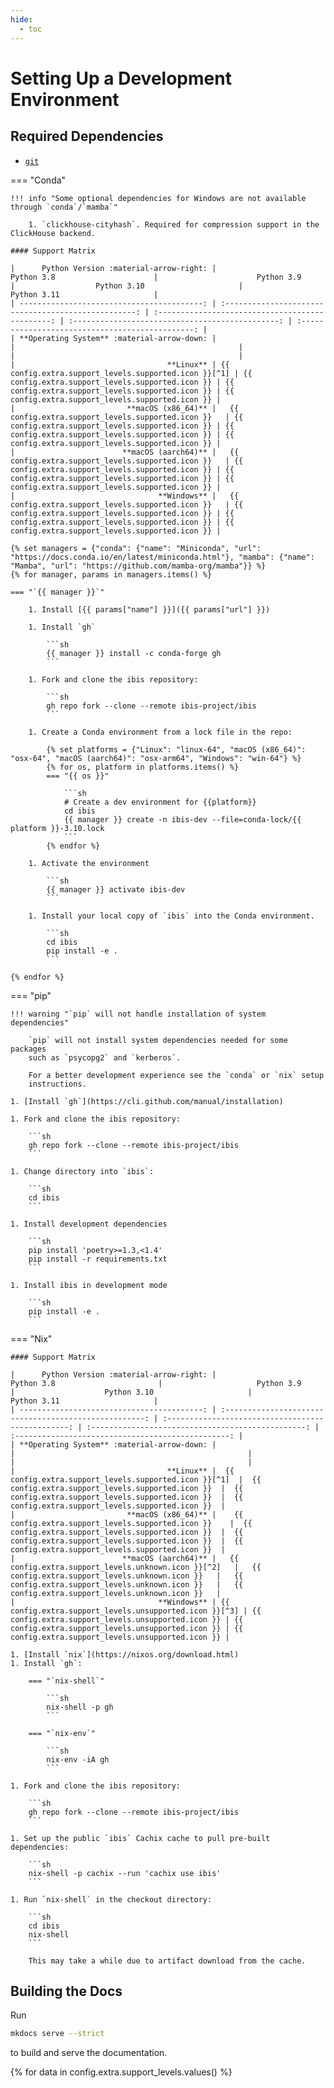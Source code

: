 ```yaml
---
hide:
  - toc
---
```


# Setting Up a Development Environment

## Required Dependencies

- [`git`](https://git-scm.com/)

=== "Conda"

    !!! info "Some optional dependencies for Windows are not available through `conda`/`mamba`"

        1. `clickhouse-cityhash`. Required for compression support in the ClickHouse backend.

    #### Support Matrix

    |      Python Version :material-arrow-right: |                      Python 3.8                      |                      Python 3.9                  |                  Python 3.10                     |                  Python 3.11                     |
    | -----------------------------------------: | :--------------------------------------------------: | :----------------------------------------------: | :----------------------------------------------: | :----------------------------------------------: |
    | **Operating System** :material-arrow-down: |                                                      |                                                  |                                                  |                                                  |
    |                                  **Linux** | {{ config.extra.support_levels.supported.icon }}[^1] | {{ config.extra.support_levels.supported.icon }} | {{ config.extra.support_levels.supported.icon }} | {{ config.extra.support_levels.supported.icon }} |
    |                         **macOS (x86_64)** |   {{ config.extra.support_levels.supported.icon }}   | {{ config.extra.support_levels.supported.icon }} | {{ config.extra.support_levels.supported.icon }} | {{ config.extra.support_levels.supported.icon }} |
    |                        **macOS (aarch64)** |   {{ config.extra.support_levels.supported.icon }}   | {{ config.extra.support_levels.supported.icon }} | {{ config.extra.support_levels.supported.icon }} | {{ config.extra.support_levels.supported.icon }} |
    |                                **Windows** |   {{ config.extra.support_levels.supported.icon }}   | {{ config.extra.support_levels.supported.icon }} | {{ config.extra.support_levels.supported.icon }} | {{ config.extra.support_levels.supported.icon }} |

    {% set managers = {"conda": {"name": "Miniconda", "url": "https://docs.conda.io/en/latest/miniconda.html"}, "mamba": {"name": "Mamba", "url": "https://github.com/mamba-org/mamba"}} %}
    {% for manager, params in managers.items() %}

    === "`{{ manager }}`"

        1. Install [{{ params["name"] }}]({{ params["url"] }})

        1. Install `gh`

            ```sh
            {{ manager }} install -c conda-forge gh
            ```

        1. Fork and clone the ibis repository:

            ```sh
            gh repo fork --clone --remote ibis-project/ibis
            ```

        1. Create a Conda environment from a lock file in the repo:

            {% set platforms = {"Linux": "linux-64", "macOS (x86_64)": "osx-64", "macOS (aarch64)": "osx-arm64", "Windows": "win-64"} %}
            {% for os, platform in platforms.items() %}
            === "{{ os }}"

                ```sh
                # Create a dev environment for {{platform}}
                cd ibis
                {{ manager }} create -n ibis-dev --file=conda-lock/{{ platform }}-3.10.lock
                ```
            {% endfor %}

        1. Activate the environment

            ```sh
            {{ manager }} activate ibis-dev
            ```

        1. Install your local copy of `ibis` into the Conda environment.

            ```sh
            cd ibis
            pip install -e .
            ```

    {% endfor %}

=== "pip"

    !!! warning "`pip` will not handle installation of system dependencies"

        `pip` will not install system dependencies needed for some packages
        such as `psycopg2` and `kerberos`.

        For a better development experience see the `conda` or `nix` setup
        instructions.

    1. [Install `gh`](https://cli.github.com/manual/installation)

    1. Fork and clone the ibis repository:

        ```sh
        gh repo fork --clone --remote ibis-project/ibis
        ```

    1. Change directory into `ibis`:

        ```sh
        cd ibis
        ```

    1. Install development dependencies

        ```sh
        pip install 'poetry>=1.3,<1.4'
        pip install -r requirements.txt
        ```

    1. Install ibis in development mode

        ```sh
        pip install -e .
        ```

=== "Nix"

    #### Support Matrix

    |      Python Version :material-arrow-right: |                       Python 3.8                       |                     Python 3.9                     |                    Python 3.10                     |                    Python 3.11                     |
    | -----------------------------------------: | :----------------------------------------------------: | :------------------------------------------------: | :------------------------------------------------: | :------------------------------------------------: |
    | **Operating System** :material-arrow-down: |                                                        |                                                    |                                                    |                                                    |
    |                                  **Linux** |  {{ config.extra.support_levels.supported.icon }}[^1]  |  {{ config.extra.support_levels.supported.icon }}  |  {{ config.extra.support_levels.supported.icon }}  |  {{ config.extra.support_levels.supported.icon }}  |
    |                         **macOS (x86_64)** |    {{ config.extra.support_levels.supported.icon }}    |  {{ config.extra.support_levels.supported.icon }}  |  {{ config.extra.support_levels.supported.icon }}  |  {{ config.extra.support_levels.supported.icon }}  |
    |                        **macOS (aarch64)** |   {{ config.extra.support_levels.unknown.icon }}[^2]   |   {{ config.extra.support_levels.unknown.icon }}   |   {{ config.extra.support_levels.unknown.icon }}   |   {{ config.extra.support_levels.unknown.icon }}   |
    |                                **Windows** | {{ config.extra.support_levels.unsupported.icon }}[^3] | {{ config.extra.support_levels.unsupported.icon }} | {{ config.extra.support_levels.unsupported.icon }} | {{ config.extra.support_levels.unsupported.icon }} |

    1. [Install `nix`](https://nixos.org/download.html)
    1. Install `gh`:

        === "`nix-shell`"

            ```sh
            nix-shell -p gh
            ```

        === "`nix-env`"

            ```sh
            nix-env -iA gh
            ```

    1. Fork and clone the ibis repository:

        ```sh
        gh repo fork --clone --remote ibis-project/ibis
        ```

    1. Set up the public `ibis` Cachix cache to pull pre-built dependencies:

        ```sh
        nix-shell -p cachix --run 'cachix use ibis'
        ```

    1. Run `nix-shell` in the checkout directory:

        ```sh
        cd ibis
        nix-shell
        ```

        This may take a while due to artifact download from the cache.

## Building the Docs

Run

```bash
mkdocs serve --strict
```

to build and serve the documentation.

{% for data in config.extra.support_levels.values() %}
[^{{ loop.index }}]: {{ data.description }}
{% endfor %}
